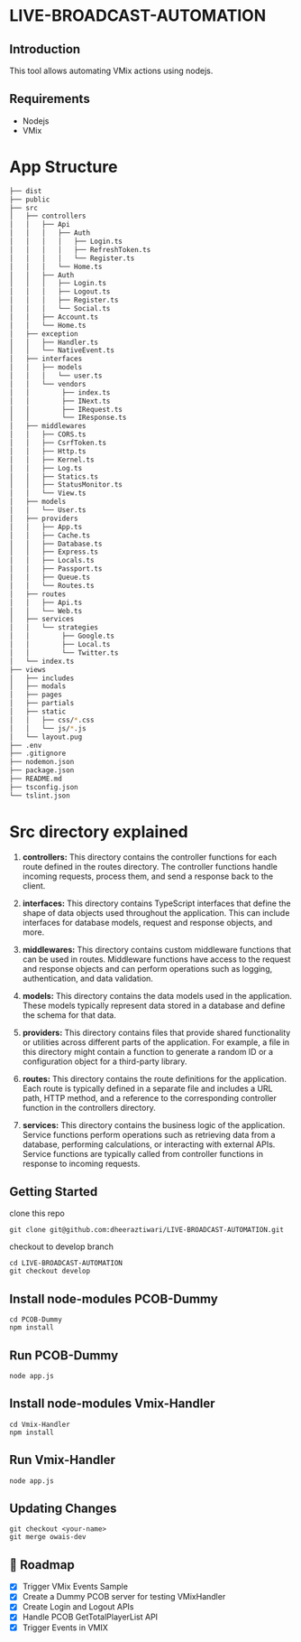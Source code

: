 # LIVE-BROADCAST-AUTOMATION

## Introduction
This tool allows automating VMix actions using nodejs.

## Requirements
- Nodejs
- VMix

# App Structure

```bash
├── dist
├── public
├── src
│   ├── controllers
│   │   ├── Api
│   │   │   ├── Auth
│   │   │   │   ├── Login.ts
│   │   │   │   ├── RefreshToken.ts
│   │   │   │   └── Register.ts
│   │   │   └── Home.ts
│   │   ├── Auth
│   │   │   ├── Login.ts
│   │   │   ├── Logout.ts
│   │   │   ├── Register.ts
│   │   │   └── Social.ts
│   │   ├── Account.ts
│   │   └── Home.ts
│   ├── exception
│   │   ├── Handler.ts
│   │   └── NativeEvent.ts
│   ├── interfaces
│   │   ├── models
│   │   │   └── user.ts
│   │   └── vendors
│   │        ├── index.ts
│   │        ├── INext.ts
│   │        ├── IRequest.ts
│   │        └── IResponse.ts
│   ├── middlewares
│   │   ├── CORS.ts
│   │   ├── CsrfToken.ts
│   │   ├── Http.ts
│   │   ├── Kernel.ts
│   │   ├── Log.ts
│   │   ├── Statics.ts
│   │   ├── StatusMonitor.ts
│   │   └── View.ts
│   ├── models
│   │   └── User.ts
│   ├── providers
│   │   ├── App.ts
│   │   ├── Cache.ts
│   │   ├── Database.ts
│   │   ├── Express.ts
│   │   ├── Locals.ts
│   │   ├── Passport.ts
│   │   ├── Queue.ts
│   │   └── Routes.ts
│   ├── routes
│   │   ├── Api.ts
│   │   └── Web.ts
│   ├── services
│   │   └── strategies
│   │        ├── Google.ts
│   │        ├── Local.ts
│   │        └── Twitter.ts
│   └── index.ts
├── views
│   ├── includes
│   ├── modals
│   ├── pages
│   ├── partials
│   ├── static
│   │   ├── css/*.css
│   │   └── js/*.js
│   └── layout.pug
├── .env
├── .gitignore
├── nodemon.json
├── package.json
├── README.md
├── tsconfig.json
└── tslint.json
```
# Src directory explained
1. <b>controllers:</b> This directory contains the controller functions for each route defined in the routes directory. The controller functions handle incoming requests, process them, and send a response back to the client.

2. <b>interfaces:</b> This directory contains TypeScript interfaces that define the shape of data objects used throughout the application. This can include interfaces for database models, request and response objects, and more.

3. <b>middlewares:</b> This directory contains custom middleware functions that can be used in routes. Middleware functions have access to the request and response objects and can perform operations such as logging, authentication, and data validation.

4. <b>models:</b> This directory contains the data models used in the application. These models typically represent data stored in a database and define the schema for that data.

5. <b>providers:</b> This directory contains files that provide shared functionality or utilities across different parts of the application. For example, a file in this directory might contain a function to generate a random ID or a configuration object for a third-party library.

6. <b>routes:</b> This directory contains the route definitions for the application. Each route is typically defined in a separate file and includes a URL path, HTTP method, and a reference to the corresponding controller function in the controllers directory.

7. <b>services:</b> This directory contains the business logic of the application. Service functions perform operations such as retrieving data from a database, performing calculations, or interacting with external APIs. Service functions are typically called from controller functions in response to incoming requests.

## Getting Started 
clone this repo 
```
git clone git@github.com:dheeraztiwari/LIVE-BROADCAST-AUTOMATION.git
```
checkout to develop branch
```
cd LIVE-BROADCAST-AUTOMATION 
git checkout develop
```

## Install node-modules PCOB-Dummy
```
cd PCOB-Dummy
npm install
```
## Run PCOB-Dummy
```
node app.js
```

## Install node-modules Vmix-Handler
```
cd Vmix-Handler
npm install
```
## Run Vmix-Handler
```
node app.js
```

## Updating Changes
```
git checkout <your-name>
git merge owais-dev
```

<!-- Roadmap -->
## :compass: Roadmap

* [x] Trigger VMix Events Sample
* [x] Create a Dummy PCOB server for testing VMixHandler
* [x] Create Login and Logout APIs
* [x] Handle PCOB GetTotalPlayerList API
* [x] Trigger Events in VMIX